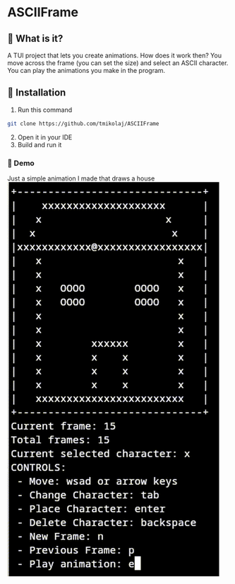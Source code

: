 # ASCIIFrame

## 🤔 What is it?

A TUI project that lets you create animations. How does it work then?
You move across the frame (you can set the size) and select an ASCII character.
You can play the animations you make in the program.

## 🚀 Installation

1. Run this command
```bash
git clone https://github.com/tmikolaj/ASCIIFrame
```
2. Open it in your IDE
3. Build and run it

### 🧐 Demo

Just a simple animation I made that draws a house
![ASCIIFrame demo video](readme-assets/asciiframe.gif)